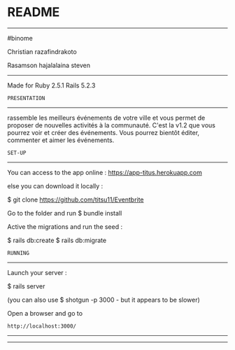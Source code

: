 # README
---------------------------------------------------------------------------------------------------------------------------------------------------------------------------------------
#binome				      

Christian razafindrakoto  

Rasamson hajalalaina steven
     						
---------------------------------------------------------------------------------------------------------------------------------------------------------------------------------------

Made for Ruby 2.5.1 Rails 5.2.3

    PRESENTATION
---------------------------------------------------------------------------------------------------------------------------------------------------------------------------------------

rassemble les meilleurs événements de votre ville et vous permet de proposer de nouvelles activités à la communauté.
C'est la v1.2 que vous pourrez voir et créer des événements. Vous pourrez bientôt éditer, commenter et aimer les événements.


	SET-UP
---------------------------------------------------------------------------------------------------------------------------------------------------------------------------------------
You can access to the app online : https://app-titus.herokuapp.com

else you can download it locally :

$ git clone https://github.com/titsu11/Eventbrite

Go to the folder and run $ bundle install

Active the migrations and run the seed :

$ rails db:create
$ rails db:migrate


	RUNNING
---------------------------------------------------------------------------------------------------------------------------------------------------------------------------------------

Launch your server :

$ rails server

(you can also use $ shotgun -p 3000 - but it appears to be slower)


Open a browser and go to

    http://localhost:3000/
   




---------------------------------------------------------------------------------------------------------------------------------------------------------------------------------------
---------------------------------------------------------------------------------------------------------------------------------------------------------------------------------------
